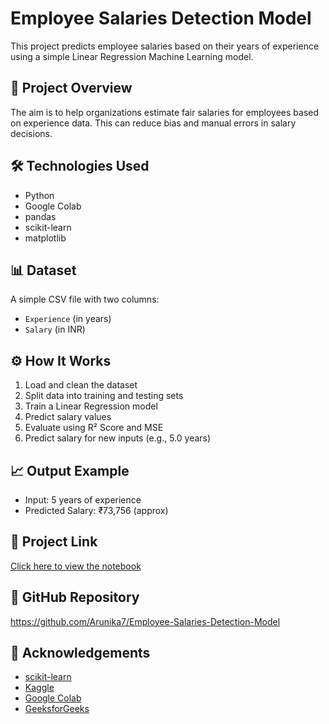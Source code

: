 # Employee Salaries Detection Model

This project predicts employee salaries based on their years of experience using a simple Linear Regression Machine Learning model.

## 📌 Project Overview
The aim is to help organizations estimate fair salaries for employees based on experience data. This can reduce bias and manual errors in salary decisions.

## 🛠️ Technologies Used
- Python
- Google Colab
- pandas
- scikit-learn
- matplotlib

## 📊 Dataset
A simple CSV file with two columns:
- `Experience` (in years)
- `Salary` (in INR)

## ⚙️ How It Works
1. Load and clean the dataset
2. Split data into training and testing sets
3. Train a Linear Regression model
4. Predict salary values
5. Evaluate using R² Score and MSE
6. Predict salary for new inputs (e.g., 5.0 years)

## 📈 Output Example
- Input: 5 years of experience  
- Predicted Salary: ₹73,756 (approx)

## 📁 Project Link
[Click here to view the notebook](https://colab.research.google.com/drive/16kAXWKZJkhcwIBNEAy_wWKnSjh2eRZuw?usp=sharing) 

## 🔗 GitHub Repository
https://github.com/Arunika7/Employee-Salaries-Detection-Model

## 🙌 Acknowledgements
- [scikit-learn](https://scikit-learn.org/)
- [Kaggle](https://www.kaggle.com/)
- [Google Colab](https://colab.research.google.com/)
- [GeeksforGeeks](https://www.geeksforgeeks.org/)
